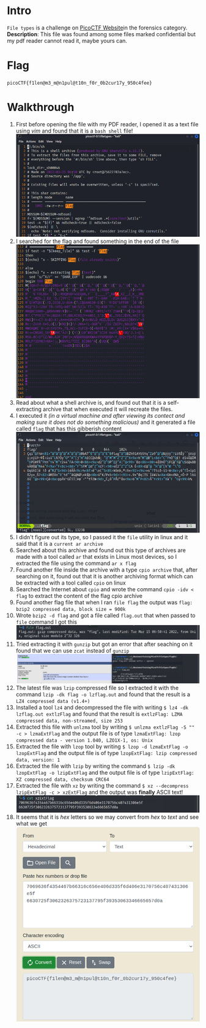 # Intro
`File types` is a challenge on [PicoCTF Website](https://play.picoctf.org/practice/challenge/)in the forensics category.
**Description**: This file was found among some files marked confidential but my pdf reader cannot read it, maybe yours can.

# Flag
`picoCTF{f1len@m3_m@n1pul@t10n_f0r_0b2cur17y_950c4fee}`

# Walkthrough
1. First before opening the file with my PDF reader, I opened it as a text file using *vim* and found that it is a `bash shell` file!    ![Bash File](screenshots/1.png)
2. I searched for the flag and found something in the end of the file   ![Gibberish Flag](screenshots/2.png)
3. Read about what a shell archive is, and found out that it is a self-extracting archive that when executed it will recreate the files.
4. I executed it *(in a virtual machine and after viewing its contect and making sure it does not do something malicious)* and it generated a file called `flag` that has this gibberish content   ![Flag](screenshots/3.png)
5. I didn't figure out its type, so I passed it the `file` utility in linux and it said that it is a `current ar archive`
6. Searched about this archive and found out this type of archives are made with a tool called `ar` that exists in Linux most devices, so I extracted the file using the command `ar x flag`
7. Found another file inside the archive with a type `cpio archive` that, after searching on it, found out that it is another archiving format which can be extracted with a tool called `cpio` on linux 
8. Searched the Internet about `cpio` and wrote the command `cpio -idv < flag` to extract the content of the flag cpio archive
9. Found another flag file that when I ran `file flag` the output was `flag: bzip2 compressed data, block size = 900k`
10. Wrote `bzip2 -d flag` and got a file called `flag.out` that when passed to `file` command I got this    ![Flag.out](screenshots/4.png)
11. Tried extracting it with `gunzip` but got an error that after seaching on it found that we can use `zcat` instead of `gunzip`    ![Zcat Flag](screenshots/5.png)
12. The latest file was `lzip` compressed file so I extracted it with the command `lzip -dk flag -o lzflag.out` and found that the result is a `LZ4 compressed data (v1.4+)`
13. Installed a tool `lz4` and decompressed the file with writing `$ lz4 -dk lzflag.out extlzFlag` and found that the result is `extlzFlag: LZMA compressed data, non-streamed, size 253`
14. Extracted this file with `unlzma` tool by writing `$ unlzma extlzFlag -S "" -c > lzmaExtFlag` and the output file is of type `lzmaExtFlag: lzop compressed data - version 1.040, LZO1X-1, os: Unix`
15. Extracted the file with `lzop` tool by writing `$ lzop -d lzmaExtFlag -o lzopExtFlag` and the output file is of type `lzopExtFlag: lzip compressed data, version: 1`
16. Extracted the file with `lzip` by writing the command `$ lzip -dk lzopExtFlag -o lzipExtFlag` and the output file is of type `lzipExtFlag: XZ compressed data, checksum CRC64`
17. Extracted the file with `xz` by writing the command `$ xz --decompress lzipExtFlag -c > xzExtFlag` and the output was **finally** ASCII text!    ![ASCII Text](screenshots/6.png)
18. It seems that it is *hex* letters so we may convert from *hex* to *text* and see what we get   ![Plaintext Flag](screenshots/7.png)